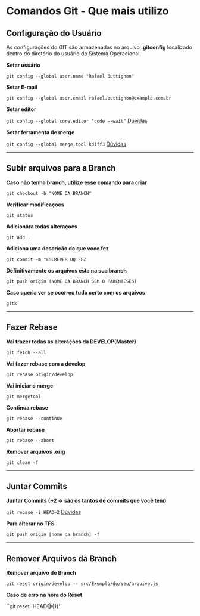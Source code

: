 # Comandos Git - **Que mais utilizo**

## Configuração do Usuário
As configurações do GIT são armazenadas no arquivo **.gitconfig** localizado dentro do diretório do usuário do Sistema Operacional.

**Setar usuário**

`git config --global user.name "Rafael Buttignon"`

**Setar E-mail**

`git config --global user.email rafael.buttignon@example.com.br`

**Setar editor**

`git config --global core.editor "code --wait"`
[Dúvidas](https://dzone.com/articles/git-operations-with-visual-studio-part-2)

**Setar ferramenta de merge**

`git config --global merge.tool kdiff3` 
[Dúvidas](https://www.intertech.com/Blog/git-mergetool-specifying-which-merge-tool-git-should-use/)

***
## Subir arquivos para a Branch

**Caso não tenha branch, utilize esse comando para criar**

`git checkout -b "NOME DA BRANCH"`

**Verificar modificaçoes**

`git status`

**Adicionara todas alteraçoes**

`git add .`

**Adiciona uma descrição do que voce fez**

`git commit -m "ESCREVER OQ FEZ`

**Definitivamente os arquivos esta na sua branch**

`git push origin (NOME DA BRANCH SEM O PARENTESES)`

**Caso queria ver se ocorreu tudo certo com os arquivos**

`gitk`

***

## Fazer Rebase

**Vai trazer todas as alterações da DEVELOP(Master)**

`git fetch --all`

**Vai fazer rebase com a develop**

`git rebase origin/develop`

**Vai iniciar o merge**

`git mergetool`

**Continua rebase**

`git rebase --continue`

**Abortar rebase**

`git rebase --abort`

**Remover arquivos .orig**

`git clean -f`

***

## Juntar Commits

**Juntar Commits (~2 => são os tantos de commits que você tem)**

`git rebase -i HEAD~2`
[Dúvidas](https://www.internalpointers.com/post/squash-commits-into-one-git)

**Para alterar no TFS**

`git push origin [nome da branch] -f`

***

## Remover Arquivos da Branch

**Remover arquivo de Branch**

`git reset origin/develop -- src/Exemplo/do/seu/arquivo.js` 

**Caso de erro na hora do Reset**

``git reset 'HEAD@{1}'`




















